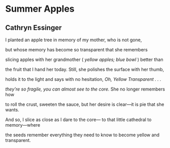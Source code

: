 # Summer Apples
## Cathryn Essinger
I planted an apple tree in memory
of my mother, who is not gone,

but whose memory has become
so transparent that she remembers

slicing apples with her grandmother
( _yellow apples; blue bowl_ ) better than

the fruit that I hand her today. Still,
she polishes the surface with her thumb,

holds it to the light and says with no
hesitation, _Oh, Yellow Transparent . . ._

 _they're so fragile, you can almost see_
 _to the core._ She no longer remembers how

to roll the crust, sweeten the sauce, but
her desire is clear—it is pie that she wants.

And so, I slice as close as I dare to the core—
to that little cathedral to memory—where

the seeds remember everything they need
to know to become yellow and transparent.